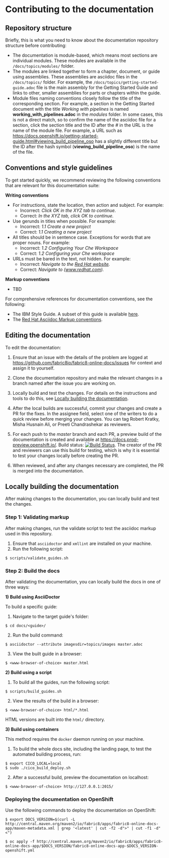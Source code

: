 # Contributing to the documentation

## Repository structure

Briefly, this is what you need to know about the documentation repository structure before contributing:

* The documentation is module-based, which means most sections are individual modules. These modules are available in the `/docs/topics/modules/` folder.
* The modules are linked together to form a chapter, document, or guide using assemblies. These assemblies are asciidoc files in the `/docs/topics/` folder. For example, the `/docs/topics/getting-started-guide.adoc` file is the main assembly for the Getting Started Guide and links to other, smaller assemblies for parts or chapters within the guide.
* Module files naming conventions closely follow the title of the corresponding section. For example, a section in the Getting Started document with the title *Working with pipelines* is named **working_with_pipelines.adoc** in the *modules* folder. In some cases, this is not a direct match, so to confirm the name of the asciidoc file for a section, click the section title and the ID after the *#* in the URL is the name of the module file. For example, a URL such as https://docs.openshift.io/getting-started-guide.html#viewing_build_pipeline_oso has a slightly different title but the ID after the hash symbol (**viewing_build_pipeline_oso**) is the name of the file.

## Conventions and style guidelines

To get started quickly, we recommend reviewing the following conventions that are relevant for this documentation suite:

**Writing conventions**

* For instructions, state the location, then action and subject. For example:
  * Incorrect: *Click OK in the XYZ tab to continue.*
  * Correct: *In the XYZ tab, click OK to continue.*
* Use gerunds in titles when possible. For example:
  * Incorrect: *1.1 Create a new project*
  * Correct: *1.1 Creating a new project*
* All titles should be in sentence case. Exceptions for words that are proper nouns. For example:
  * Incorrect: *1.2 Configuring Your Che Workspace*
  * Correct: *1.2 Configuring your Che workspace*
* URLs must be bared in the text, not hidden. For example:
  * Incorrect: *Navigate to the [Red Hat website](www.redhat.com).* 
  * Correct: *Navigate to (www.redhat.com).*
  
**Markup conventions**  

* TBD 
  
For comprehensive references for documentation conventions, see the following:

  * The IBM Style Guide. A subset of this guide is available [here](https://www.ibm.com/developerworks/library/styleguidelines/).
  * The [Red Hat Asciidoc Markup conventions](https://redhat-documentation.github.io/asciidoc-markup-conventions/).
  <!-- * The [CCS Documentation Conventions][url here when available] UNCOMMENT THIS WHEN READY-->

## Editing the documentation

To edit the documentation:

1. Ensure that an issue with the details of the problem are logged at https://github.com/fabric8io/fabric8-online-docs/issues for context and assign it to yourself.

2. Clone the documentation repository and make the relevant changes in a branch named after the issue you are working on.

3. Locally build and test the changes. For details on the instructions and tools to do this, see [Locally building the documentation](#locally-building-the-documentation).

4. After the local builds are successful, commit your changes and create a PR for the fixes. In the assignee field, select one of the writers to do a quick review before merging your changes. You can tag Robert Kratky, Misha Husnain Ali, or Preeti Chandrashekar as reviewers.

5. For each push to the *master* branch and each PR, a preview build of the documentation is created and available at https://docs.prod-preview.openshift.io/. Build status: [![Build Status](https://ci.centos.org/view/Devtools/job/devtools-fabric8-online-docs-build-master/badge/icon)](https://ci.centos.org/view/Devtools/job/devtools-fabric8-online-docs-build-master/). The creator of the PR and reviewers can use this build for testing, which is why it is essential to test your changes locally before creating the PR.

6. When reviewed, and after any changes necessary are completed, the PR is merged into the documentation.

## Locally building the documentation

After making changes to the documentation, you can locally build and test the changes. 

### Step 1: Validating markup

After making changes, run the validate script to test the asciidoc markup used in this repository. 

1. Ensure that `asciidoctor` and `xmllint` are installed on your machine.
2. Run the following script:
```
$ scripts/validate_guides.sh
```

### Step 2: Build the docs

After validating the documentation, you can locally build the docs in one of three ways:

**1) Build using AsciiDoctor**

To build a specific guide:

1. Navigate to the target guide's folder:
```
$ cd docs/<guide>/
```

2. Run the build command:
```
$ asciidoctor --attribute imagesdir=topics/images master.adoc
```

3. View the built guide in a browser:
``` 
$ <www-browser-of-choice> master.html
```


**2) Build using a script**

1. To build all the guides, run the following script:
```
$ scripts/build_guides.sh
```

2. View the results of the build in a browser:
```
$ <www-browser-of-choice> html/*.html
```

HTML versions are built into the `html/` directory.


**3) Build using containers**

This method requires the `docker` daemon running on your machine. 

1. To build the whole docs site, including the landing page, to test the automated building process, run:
```
$ export CICO_LOCAL=local
$ sudo ./cico_build_deploy.sh
```

2. After a successful build, preview the documentation on localhost:
```
$ <www-browser-of-choice> http://127.0.0.1:2015/
```


### Deploying the documentation on OpenShift

Use the following commands to deploy the documentation on OpenShift:
```
$ export DOCS_VERSION=$(curl -L http://central.maven.org/maven2/io/fabric8/apps/fabric8-online-docs-app/maven-metadata.xml | grep '<latest' | cut -f2 -d">" | cut -f1 -d"<")

$ oc apply -f http://central.maven.org/maven2/io/fabric8/apps/fabric8-online-docs-app/$DOCS_VERSION/fabric8-online-docs-app-$DOCS_VERSION-openshift.yml
```
